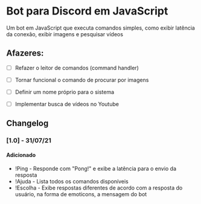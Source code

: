 # Bot para Discord em JavaScript
 Um bot em JavaScript que executa comandos simples, como exibir latência da conexão, exibir imagens e pesquisar vídeos
 
 ## Afazeres:
 - [ ] Refazer o leitor de comandos (command handler)
 - [ ] Tornar funcional o comando de procurar por imagens
 - [ ] Definir um nome próprio para o sistema
 - [ ] Implementar busca de vídeos no Youtube
 
 
 
 
 ## **Changelog**
 
 ### [1.0] - 31/07/21
 
 #### Adicionado
 * !Ping - Responde com "Pong!" e exibe a latência para o envio da resposta
 * !Ajuda - Lista todos os comandos disponíveis
 * !Escolha - Exibe respostas diferentes de acordo com a resposta do usuário, na forma de emoticons, a mensagem do bot
